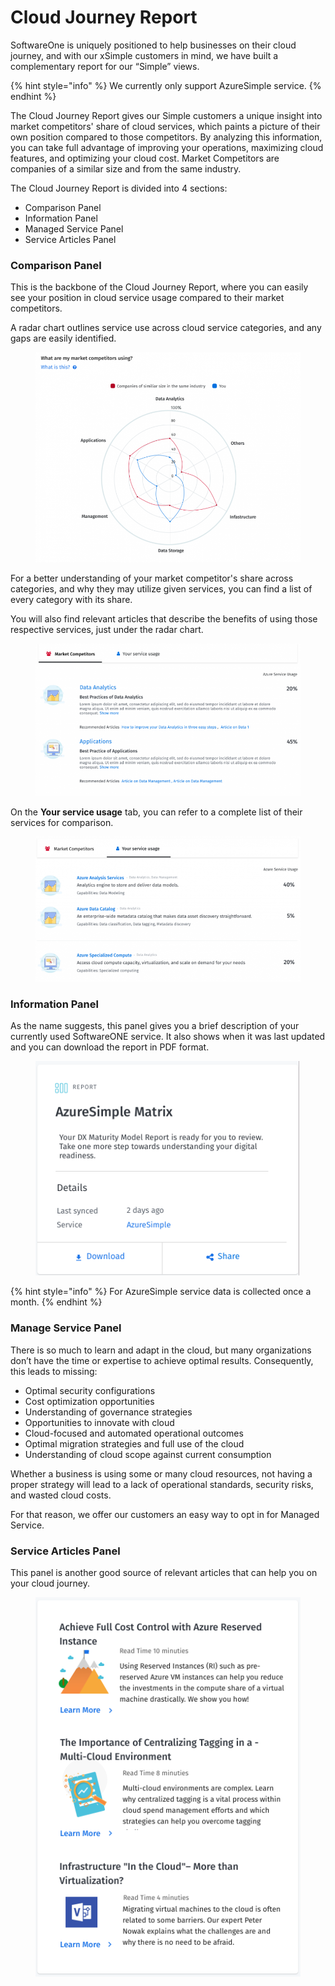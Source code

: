 # Cloud Journey Report

SoftwareOne is uniquely positioned to help businesses on their cloud journey, and with our xSimple customers in mind, we have built a complementary report for our “Simple” views.

{% hint style="info" %}
We currently only support AzureSimple service.
{% endhint %}

The Cloud Journey Report gives our Simple customers a unique insight into market competitors' share of cloud services, which paints a picture of their own position compared to those competitors. By analyzing this information, you can take full advantage of improving your operations, maximizing cloud features, and optimizing your cloud cost. Market Competitors are companies of a similar size and from the same industry.

The Cloud Journey Report is divided into 4 sections:

* Comparison Panel
* Information Panel
* Managed Service Panel
* Service Articles Panel

### Comparison Panel <a href="#comparison-panel" id="comparison-panel"></a>

This is the backbone of the Cloud Journey Report, where you can easily see your position in cloud service usage compared to their market competitors.

A radar chart outlines service use across cloud service categories, and any gaps are easily identified.

<figure><img src="../../../.gitbook/assets/image (740).png" alt=""><figcaption></figcaption></figure>

For a better understanding of your market competitor's share across categories, and why they may utilize given services, you can find a list of every category with its share.&#x20;

You will also find relevant articles that describe the benefits of using those respective services, just under the radar chart.

<figure><img src="../../../.gitbook/assets/image (741).png" alt=""><figcaption></figcaption></figure>

On the **Your service usage** tab, you can refer to a complete list of their services for comparison.

<figure><img src="../../../.gitbook/assets/image (742).png" alt=""><figcaption></figcaption></figure>

### Information Panel <a href="#information-panel" id="information-panel"></a>

As the name suggests, this panel gives you a brief description of your currently used SoftwareONE service. It also shows when it was last updated and you can download the report in PDF format.

<figure><img src="../../../.gitbook/assets/image (743).png" alt=""><figcaption></figcaption></figure>

{% hint style="info" %}
For AzureSimple service data is collected once a month.
{% endhint %}

### Manage Service Panel <a href="#manage-service-panel" id="manage-service-panel"></a>

There is so much to learn and adapt in the cloud, but many organizations don’t have the time or expertise to achieve optimal results. Consequently, this leads to missing:

* Optimal security configurations
* Cost optimization opportunities
* Understanding of governance strategies
* Opportunities to innovate with cloud
* Cloud-focused and automated operational outcomes
* Optimal migration strategies and full use of the cloud
* Understanding of cloud scope against current consumption

Whether a business is using some or many cloud resources, not having a proper strategy will lead to a lack of operational standards, security risks, and wasted cloud costs.

For that reason, we offer our customers an easy way to opt in for Managed Service.

### Service Articles Panel <a href="#service-articles-panel" id="service-articles-panel"></a>

This panel is another good source of relevant articles that can help you on your cloud journey.

<figure><img src="../../../.gitbook/assets/image (744).png" alt=""><figcaption></figcaption></figure>

